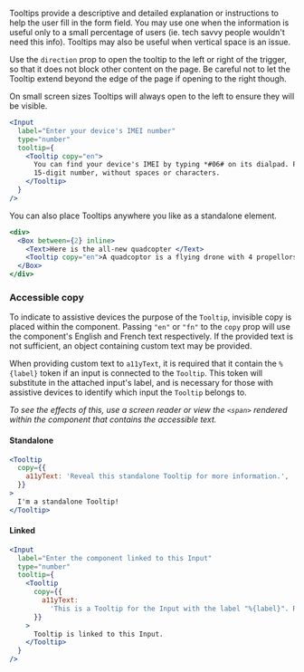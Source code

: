 Tooltips provide a descriptive and detailed explanation or instructions to help the user fill in the form field. You may
use one when the information is useful only to a small percentage of users (ie. tech savvy people wouldn't need this info).
Tooltips may also be useful when vertical space is an issue.

Use the `direction` prop to open the tooltip to the left or right of the trigger, so that it does not block other
content on the page. Be careful not to let the Tooltip extend beyond the edge of the page if opening to the right though.

On small screen sizes Tooltips will always open to the left to ensure they will be visible.

```jsx
<Input
  label="Enter your device's IMEI number"
  type="number"
  tooltip={
    <Tooltip copy="en">
      You can find your device's IMEI by typing *#06# on its dialpad. Please enter the complete
      15-digit number, without spaces or characters.
    </Tooltip>
  }
/>
```

You can also place Tooltips anywhere you like as a standalone element.

```jsx
<div>
  <Box between={2} inline>
    <Text>Here is the all-new quadcopter </Text>
    <Tooltip copy="en">A quadcoptor is a flying drone with 4 propellors.</Tooltip>
  </Box>
</div>
```

### Accessible copy

To indicate to assistive devices the purpose of the `Tooltip`, invisible copy is placed within the component. Passing `"en"` or `"fn"` to the `copy` prop will use the component's English and French text respectively. If the provided text is not sufficient, an object containing custom text may be provided.

When providing custom text to `a11yText`, it is required that it contain the `%{label}` token if an input is connected to the `Tooltip`. This token will substitute in the attached input's label, and is necessary for those with assistive devices to identify which input the `Tooltip` belongs to.

_To see the effects of this, use a screen reader or view the `<span>` rendered within the component that contains the accessible text._

#### Standalone

```jsx
<Tooltip
  copy={{
    a11yText: 'Reveal this standalone Tooltip for more information.',
  }}
>
  I'm a standalone Tooltip!
</Tooltip>
```

#### Linked

```jsx
<Input
  label="Enter the component linked to this Input"
  type="number"
  tooltip={
    <Tooltip
      copy={{
        a11yText:
          'This is a Tooltip for the Input with the label "%{label}". Reveal to learn more.',
      }}
    >
      Tooltip is linked to this Input.
    </Tooltip>
  }
/>
```
